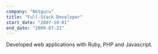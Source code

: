 ```yaml
---
company: "Netguru"
title: "Full-Stack Developer"
start_date: "2007-10-01"
end_date: "2009-07-31"
---
```

Developed web applications with Ruby, PHP and Javascript.
